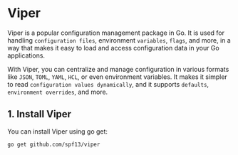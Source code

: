# Viper

Viper is a popular configuration management package in Go.
It is used for handling `configuration files`, environment `variables`, `flags`, and more, in a way that makes it easy to load and access configuration data in your Go applications.

With Viper, you can centralize and manage configuration in various formats like `JSON`, `TOML`, `YAML`, `HCL`, or even environment variables. It makes it simpler to read `configuration values dynamically`, and it supports `defaults`, `environment overrides`, and more.

## 1. Install Viper

You can install Viper using go get:

```sh
go get github.com/spf13/viper
```
